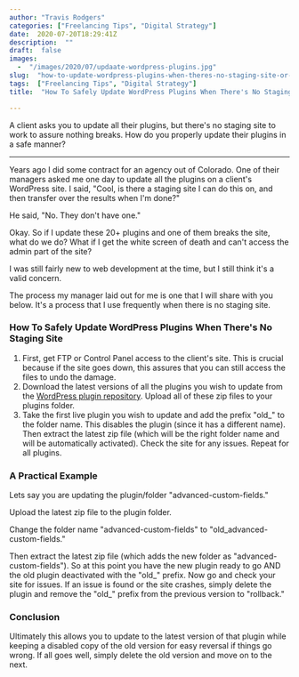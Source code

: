 ```yaml
---
author: "Travis Rodgers"
categories: ["Freelancing Tips", "Digital Strategy"]
date:  2020-07-20T18:29:41Z
description:  ""
draft:  false
images: 
  -  "/images/2020/07/updaate-wordpress-plugins.jpg"
slug:  "how-to-update-wordpress-plugins-when-theres-no-staging-site-or-backup"
tags:  ["Freelancing Tips", "Digital Strategy"]
title:  "How To Safely Update WordPress Plugins When There's No Staging Site"

---
```



<div class="lead-paragraph"><span class="dropcap">A</span> client asks you to update all their plugins, but there's no staging site to work to assure nothing breaks. How do you properly update their plugins in a safe manner?</div>
<hr class="lead-paragraph">

Years ago I did some contract for an agency out of Colorado. One of their managers asked me one day to update all the plugins on a client's WordPress site. I said, "Cool, is there a staging site I can do this on, and then transfer over the results when I'm done?"

He said, "No. They don't have one."

Okay. So if I update these 20+ plugins and one of them breaks the site, what do we do? What if I get the white screen of death and can't access the admin part of the site?

I was still fairly new to web development at the time, but I still think it's a valid concern.

The process my manager laid out for me is one that I will share with you below. It's a process that I use frequently when there is no staging site.

### How To Safely Update WordPress Plugins When There's No Staging Site

1. First, get FTP or Control Panel access to the client's site. This is crucial because if the site goes down, this assures that you can still access the files to undo the damage.
2. Download the latest versions of all the plugins you wish to update from the [WordPress plugin repository](https://wordpress.org/plugins/). Upload all of these zip files to your plugins folder.
3. Take the first live plugin you wish to update and add the prefix "old_" to the folder name. This disables the plugin (since it has a different name). Then extract the latest zip file (which will be the right folder name and will be automatically activated). Check the site for any issues. Repeat for all plugins.

### A Practical Example

Lets say you are updating the plugin/folder "advanced-custom-fields."

Upload the latest zip file to the plugin folder.

Change the folder name "advanced-custom-fields" to "old_advanced-custom-fields."

Then extract the latest zip file (which adds the new folder as "advanced-custom-fields"). So at this point you have the new plugin ready to go AND the old plugin deactivated with the "old_" prefix. Now go and check your site for issues. If an issue is found or the site crashes, simply delete the plugin and remove the "old_" prefix from the previous version to "rollback."

### Conclusion

Ultimately this allows you to update to the latest version of that plugin while keeping a disabled copy of the old version for easy reversal if things go wrong. If all goes well, simply delete the old version and move on to the next.



